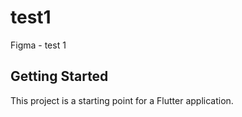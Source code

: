 # test1

Figma - test 1

## Getting Started

This project is a starting point for a Flutter application.
